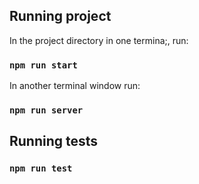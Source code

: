 ## Running project

In the project directory in one termina;, run:

### `npm run start`

In another terminal window run:

### `npm run server`

## Running tests

### `npm run test`
